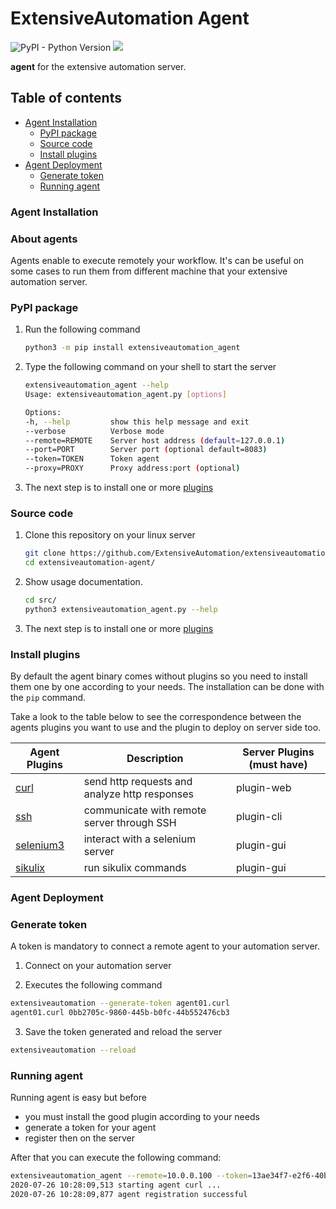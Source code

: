 # ExtensiveAutomation Agent

![PyPI - Python Version](https://img.shields.io/pypi/pyversions/extensiveautomation-agent)
![](https://github.com/ExtensiveAutomation/extensiveautomation-agent/workflows/Python%20Package/badge.svg)

**agent** for the extensive automation server. 

## Table of contents
* [Agent Installation](#agent-installation)
	* [PyPI package](#pypi-package)
	* [Source code](#source-code)
	* [Install plugins](#install-plugins)
* [Agent Deployment](#agent-deployment)   
    * [Generate token](#generate-token)
    * [Running agent](#running-agent)

### Agent Installation

### About agents

Agents enable  to execute remotely your workflow. It's can be useful on some cases
to run them from different machine that your extensive automation server.

### PyPI package

1. Run the following command

    ```bash
    python3 -m pip install extensiveautomation_agent
    ```
    
2. Type the following command on your shell to start the server

    ```bash
    extensiveautomation_agent --help
    Usage: extensiveautomation_agent.py [options]

    Options:
    -h, --help         show this help message and exit
    --verbose          Verbose mode
    --remote=REMOTE    Server host address (default=127.0.0.1)
    --port=PORT        Server port (optional default=8083)
    --token=TOKEN      Token agent
    --proxy=PROXY      Proxy address:port (optional)
    ```
    
3. The next step is to install one or more [plugins](#install-plugins)

### Source code
 
1. Clone this repository on your linux server

    ```bash
    git clone https://github.com/ExtensiveAutomation/extensiveautomation-agent.git
    cd extensiveautomation-agent/
    ```

2. Show usage documentation.

    ```bash
    cd src/
    python3 extensiveautomation_agent.py --help
    ```
    
3. The next step is to install one or more [plugins](#install-plugins)


### Install plugins

By default the agent binary comes without plugins so you need 
to install them one by one according to your needs. 
The installation can be done with the `pip` command. 

Take a look to the table below to see the correspondence
between the agents plugins you want to use and the plugin to deploy on server side too.

| Agent Plugins | Description | Server Plugins (must have) |
| ------------- | ------------- | ------------- |
| [curl](https://github.com/ExtensiveAutomation/extensiveautomation-agent-plugin-curl) | send http requests and analyze http responses | plugin-web |
| [ssh](https://github.com/ExtensiveAutomation/extensiveautomation-agent-plugin-ssh) | communicate with remote server through SSH | plugin-cli |
| [selenium3](https://github.com/ExtensiveAutomation/extensiveautomation-agent-plugin-selenium) | interact with a selenium server | plugin-gui |
| [sikulix](https://github.com/ExtensiveAutomation/extensiveautomation-agent-plugin-sikulix) | run sikulix commands | plugin-gui |

### Agent Deployment

### Generate token

A token is mandatory to connect a remote agent to your automation server.

1. Connect on your automation server 

2. Executes the following command

```bash
extensiveautomation --generate-token agent01.curl
agent01.curl 0bb2705c-9860-445b-b0fc-44b552476cb3
```

3. Save the token generated and reload the server

```bash
extensiveautomation --reload
```

### Running agent

Running agent is easy but before 
- you must install the good plugin according to your needs 
- generate a token for your agent
- register then on the server

After that you can execute the following command:

```bash
extensiveautomation_agent --remote=10.0.0.100 --token=13ae34f7-e2f6-40b6-9c87-6c275423127e --curl
2020-07-26 10:28:09,513 starting agent curl ...
2020-07-26 10:28:09,877 agent registration successful
```
